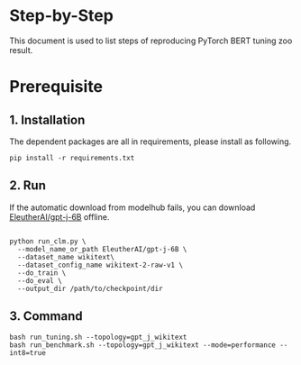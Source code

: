 Step-by-Step
============

This document is used to list steps of reproducing PyTorch BERT tuning zoo result.

# Prerequisite

## 1. Installation

The dependent packages are all in requirements, please install as following.

```
pip install -r requirements.txt
```

## 2. Run

If the automatic download from modelhub fails, you can download [EleutherAI/gpt-j-6B](https://huggingface.co/EleutherAI/gpt-j-6B?text=My+name+is+Clara+and+I+am) offline.

```shell

python run_clm.py \
  --model_name_or_path EleutherAI/gpt-j-6B \
  --dataset_name wikitext\
  --dataset_config_name wikitext-2-raw-v1 \
  --do_train \
  --do_eval \
  --output_dir /path/to/checkpoint/dir
```


## 3. Command

```
bash run_tuning.sh --topology=gpt_j_wikitext
bash run_benchmark.sh --topology=gpt_j_wikitext --mode=performance --int8=true
```
